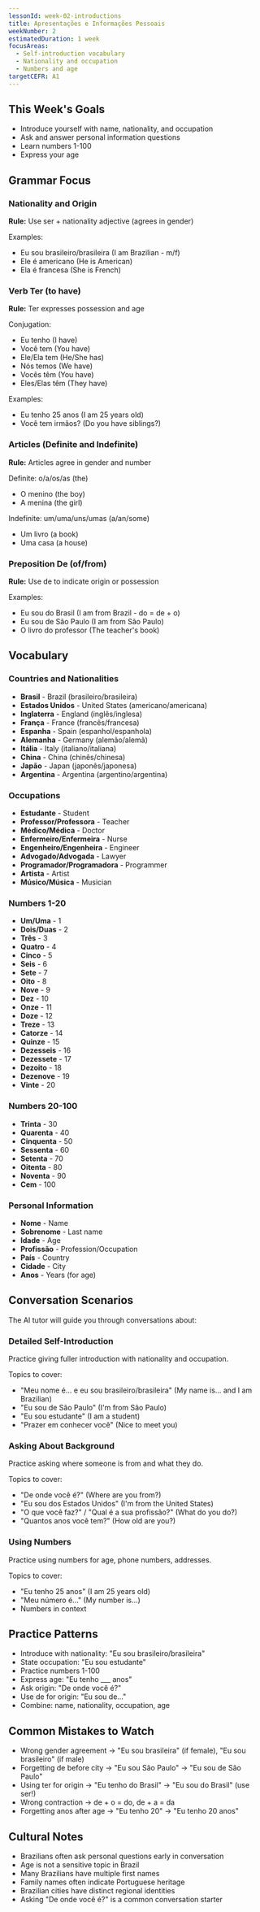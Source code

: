 ```yaml
---
lessonId: week-02-introductions
title: Apresentações e Informações Pessoais
weekNumber: 2
estimatedDuration: 1 week
focusAreas:
  - Self-introduction vocabulary
  - Nationality and occupation
  - Numbers and age
targetCEFR: A1
---
```


## This Week's Goals

- Introduce yourself with name, nationality, and occupation
- Ask and answer personal information questions
- Learn numbers 1-100
- Express your age

## Grammar Focus

### Nationality and Origin

**Rule:** Use ser + nationality adjective (agrees in gender)

Examples:
- Eu sou brasileiro/brasileira (I am Brazilian - m/f)
- Ele é americano (He is American)
- Ela é francesa (She is French)

### Verb Ter (to have)

**Rule:** Ter expresses possession and age

Conjugation:
- Eu tenho (I have)
- Você tem (You have)
- Ele/Ela tem (He/She has)
- Nós temos (We have)
- Vocês têm (You have)
- Eles/Elas têm (They have)

Examples:
- Eu tenho 25 anos (I am 25 years old)
- Você tem irmãos? (Do you have siblings?)

### Articles (Definite and Indefinite)

**Rule:** Articles agree in gender and number

Definite: o/a/os/as (the)
- O menino (the boy)
- A menina (the girl)

Indefinite: um/uma/uns/umas (a/an/some)
- Um livro (a book)
- Uma casa (a house)

### Preposition De (of/from)

**Rule:** Use de to indicate origin or possession

Examples:
- Eu sou do Brasil (I am from Brazil - do = de + o)
- Eu sou de São Paulo (I am from São Paulo)
- O livro do professor (The teacher's book)

## Vocabulary

### Countries and Nationalities
- **Brasil** - Brazil (brasileiro/brasileira)
- **Estados Unidos** - United States (americano/americana)
- **Inglaterra** - England (inglês/inglesa)
- **França** - France (francês/francesa)
- **Espanha** - Spain (espanhol/espanhola)
- **Alemanha** - Germany (alemão/alemã)
- **Itália** - Italy (italiano/italiana)
- **China** - China (chinês/chinesa)
- **Japão** - Japan (japonês/japonesa)
- **Argentina** - Argentina (argentino/argentina)

### Occupations
- **Estudante** - Student
- **Professor/Professora** - Teacher
- **Médico/Médica** - Doctor
- **Enfermeiro/Enfermeira** - Nurse
- **Engenheiro/Engenheira** - Engineer
- **Advogado/Advogada** - Lawyer
- **Programador/Programadora** - Programmer
- **Artista** - Artist
- **Músico/Música** - Musician

### Numbers 1-20
- **Um/Uma** - 1
- **Dois/Duas** - 2
- **Três** - 3
- **Quatro** - 4
- **Cinco** - 5
- **Seis** - 6
- **Sete** - 7
- **Oito** - 8
- **Nove** - 9
- **Dez** - 10
- **Onze** - 11
- **Doze** - 12
- **Treze** - 13
- **Catorze** - 14
- **Quinze** - 15
- **Dezesseis** - 16
- **Dezessete** - 17
- **Dezoito** - 18
- **Dezenove** - 19
- **Vinte** - 20

### Numbers 20-100
- **Trinta** - 30
- **Quarenta** - 40
- **Cinquenta** - 50
- **Sessenta** - 60
- **Setenta** - 70
- **Oitenta** - 80
- **Noventa** - 90
- **Cem** - 100

### Personal Information
- **Nome** - Name
- **Sobrenome** - Last name
- **Idade** - Age
- **Profissão** - Profession/Occupation
- **País** - Country
- **Cidade** - City
- **Anos** - Years (for age)

## Conversation Scenarios

The AI tutor will guide you through conversations about:

### Detailed Self-Introduction

Practice giving fuller introduction with nationality and occupation.

Topics to cover:
- "Meu nome é... e eu sou brasileiro/brasileira" (My name is... and I am Brazilian)
- "Eu sou de São Paulo" (I'm from São Paulo)
- "Eu sou estudante" (I am a student)
- "Prazer em conhecer você" (Nice to meet you)

### Asking About Background

Practice asking where someone is from and what they do.

Topics to cover:
- "De onde você é?" (Where are you from?)
- "Eu sou dos Estados Unidos" (I'm from the United States)
- "O que você faz?" / "Qual é a sua profissão?" (What do you do?)
- "Quantos anos você tem?" (How old are you?)

### Using Numbers

Practice using numbers for age, phone numbers, addresses.

Topics to cover:
- "Eu tenho 25 anos" (I am 25 years old)
- "Meu número é..." (My number is...)
- Numbers in context

## Practice Patterns

- Introduce with nationality: "Eu sou brasileiro/brasileira"
- State occupation: "Eu sou estudante"
- Practice numbers 1-100
- Express age: "Eu tenho ___ anos"
- Ask origin: "De onde você é?"
- Use de for origin: "Eu sou de..."
- Combine: name, nationality, occupation, age

## Common Mistakes to Watch

- Wrong gender agreement → "Eu sou brasileira" (if female), "Eu sou brasileiro" (if male)
- Forgetting de before city → "Eu sou São Paulo" → "Eu sou de São Paulo"
- Using ter for origin → "Eu tenho do Brasil" → "Eu sou do Brasil" (use ser!)
- Wrong contraction → de + o = do, de + a = da
- Forgetting anos after age → "Eu tenho 20" → "Eu tenho 20 anos"

## Cultural Notes

- Brazilians often ask personal questions early in conversation
- Age is not a sensitive topic in Brazil
- Many Brazilians have multiple first names
- Family names often indicate Portuguese heritage
- Brazilian cities have distinct regional identities
- Asking "De onde você é?" is a common conversation starter
